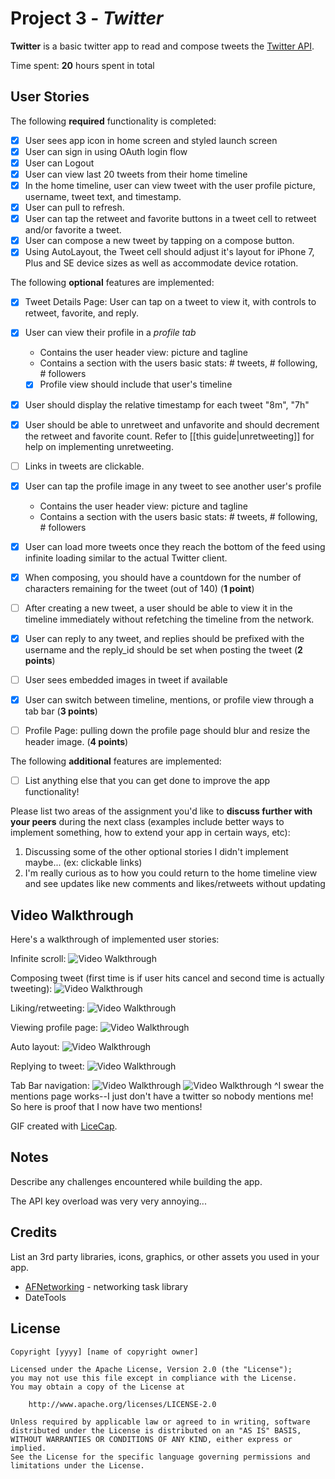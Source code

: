 # Project 3 - *Twitter*

**Twitter** is a basic twitter app to read and compose tweets the [Twitter API](https://apps.twitter.com/).

Time spent: **20** hours spent in total

## User Stories

The following **required** functionality is completed:

- [x] User sees app icon in home screen and styled launch screen
- [x] User can sign in using OAuth login flow
- [x] User can Logout
- [x] User can view last 20 tweets from their home timeline
- [x] In the home timeline, user can view tweet with the user profile picture, username, tweet text, and timestamp.
- [x] User can pull to refresh.
- [x] User can tap the retweet and favorite buttons in a tweet cell to retweet and/or favorite a tweet.
- [x] User can compose a new tweet by tapping on a compose button.
- [x] Using AutoLayout, the Tweet cell should adjust it's layout for iPhone 7, Plus and SE device sizes as well as accommodate device rotation.

The following **optional** features are implemented:

- [x] Tweet Details Page: User can tap on a tweet to view it, with controls to retweet, favorite, and reply.
- [x] User can view their profile in a *profile tab*
  - Contains the user header view: picture and tagline
  - Contains a section with the users basic stats: # tweets, # following, # followers
  - [x] Profile view should include that user's timeline
- [x] User should display the relative timestamp for each tweet "8m", "7h"
- [x] User should be able to unretweet and unfavorite and should decrement the retweet and favorite count. Refer to [[this guide|unretweeting]] for help on implementing unretweeting.
- [ ] Links in tweets are clickable.
- [x] User can tap the profile image in any tweet to see another user's profile
  - Contains the user header view: picture and tagline
  - Contains a section with the users basic stats: # tweets, # following, # followers
- [x] User can load more tweets once they reach the bottom of the feed using infinite loading similar to the actual Twitter client.
- [x] When composing, you should have a countdown for the number of characters remaining for the tweet (out of 140) (**1 point**)
- [ ] After creating a new tweet, a user should be able to view it in the timeline immediately without refetching the timeline from the network.
- [x] User can reply to any tweet, and replies should be prefixed with the username and the reply_id should be set when posting the tweet (**2 points**)
- [ ] User sees embedded images in tweet if available
- [x] User can switch between timeline, mentions, or profile view through a tab bar (**3 points**)
- [ ] Profile Page: pulling down the profile page should blur and resize the header image. (**4 points**)


The following **additional** features are implemented:

- [ ] List anything else that you can get done to improve the app functionality!

Please list two areas of the assignment you'd like to **discuss further with your peers** during the next class (examples include better ways to implement something, how to extend your app in certain ways, etc):

1. Discussing some of the other optional stories I didn't implement maybe... (ex: clickable links)
2. I'm really curious as to how you could return to the home timeline view and see updates like new comments and likes/retweets without updating

## Video Walkthrough

Here's a walkthrough of implemented user stories:

Infinite scroll:
<img src='http://recordit.co/tbJ4i3fSyL.gif' title='Video Walkthrough' width='' alt='Video Walkthrough' />

Composing tweet (first time is if user hits cancel and second time is actually tweeting):
<img src='http://recordit.co/JUMMc2uzTx.gif' title='Video Walkthrough' width='' alt='Video Walkthrough' />

Liking/retweeting:
<img src='http://recordit.co/Dy1xZhdres.gif' title='Video Walkthrough' width='' alt='Video Walkthrough' />

Viewing profile page:
<img src='http://recordit.co/JMsyZ4yUfG.gif' title='Video Walkthrough' width='' alt='Video Walkthrough' />

Auto layout:
<img src='http://recordit.co/eQEJFusqCh.gif' title='Video Walkthrough' width='' alt='Video Walkthrough' />

Replying to tweet:
<img src='http://recordit.co/ylliWc4gps.gif' title='Video Walkthrough' width='' alt='Video Walkthrough' />

Tab Bar navigation:
<img src='http://recordit.co/mAmyBokD7D.gif' title='Video Walkthrough' width='' alt='Video Walkthrough' />
<img src='http://recordit.co/SgRqCOUH8i.gif' title='Video Walkthrough' width='' alt='Video Walkthrough' />
^I swear the mentions page works--I just don't have a twitter so nobody mentions me! So here is proof that I now have two mentions!


GIF created with [LiceCap](http://www.cockos.com/licecap/).

## Notes

Describe any challenges encountered while building the app.

The API key overload was very very annoying...

## Credits

List an 3rd party libraries, icons, graphics, or other assets you used in your app.

- [AFNetworking](https://github.com/AFNetworking/AFNetworking) - networking task library
- DateTools

## License

    Copyright [yyyy] [name of copyright owner]

    Licensed under the Apache License, Version 2.0 (the "License");
    you may not use this file except in compliance with the License.
    You may obtain a copy of the License at

        http://www.apache.org/licenses/LICENSE-2.0

    Unless required by applicable law or agreed to in writing, software
    distributed under the License is distributed on an "AS IS" BASIS,
    WITHOUT WARRANTIES OR CONDITIONS OF ANY KIND, either express or implied.
    See the License for the specific language governing permissions and
    limitations under the License.
